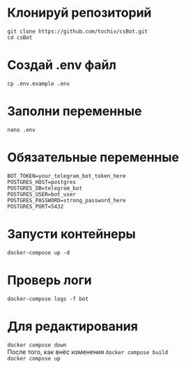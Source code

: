 # Клонируй репозиторий
`git clone https://github.com/tochiv/csBot.git`<br>
`cd csBot`

# Создай .env файл
`cp .env.example .env`

# Заполни переменные
`nano .env`

# Обязательные переменные
`BOT_TOKEN=your_telegram_bot_token_here`<br>
`POSTGRES_HOST=postgres`<br>
`POSTGRES_DB=telegram_bot`<br>
`POSTGRES_USER=bot_user`<br>
`POSTGRES_PASSWORD=strong_password_here`<br>
`POSTGRES_PORT=5432`<br>

# Запусти контейнеры
`docker-compose up -d`

# Проверь логи
`docker-compose logs -f bot`

# Для редактирования
`docker compose down`<br>
После того, как внёс изменения
`docker compose build`<br>
`docker compose up`<br>
